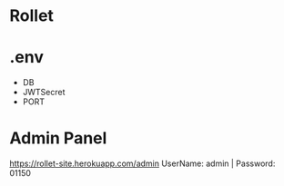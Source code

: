 # Rollet

# .env

-   DB
-   JWTSecret
-   PORT

# Admin Panel
https://rollet-site.herokuapp.com/admin
UserName: admin | Password: 01150
